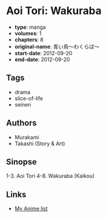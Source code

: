 # Aoi Tori: Wakuraba

-   **type**: manga
-   **volumes**: 1
-   **chapters**: 8
-   **original-name**: 青い鳥～わくらば～
-   **start-date**: 2012-09-20
-   **end-date**: 2012-09-20

## Tags

-   drama
-   slice-of-life
-   seinen

## Authors

-   Murakami
-   Takashi (Story & Art)

## Sinopse

1-3. Aoi Tori
4-8. Wakuraba (Kaikou)

## Links

-   [My Anime list](https://myanimelist.net/manga/94688/Aoi_Tori__Wakuraba)
